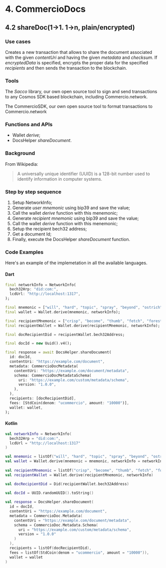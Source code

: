 # 4. CommercioDocs

## 4.2 shareDoc(1->1. 1->n, plain/encrypted)

### Use cases
Creates a new transaction that allows to share the document associated with the given _contentUri_ and having the given _metadata_ and _checksum_. If _encryptedData_ is specified, encrypts the proper data for the specified _recipients_ and then sends the transaction to the blockchain.

### Tools
The _Sacco_ library, our own open source tool to sign and send transactions to any Cosmos SDK based blockchain, including Commercio.network.

The CommercioSDK, our own open source tool to format transactions to Commercio.network

### Functions and APIs
- Wallet _derive_;
- DocsHelper _shareDocument_.

###  Background
From Wikipedia:
> A universally unique identifier (UUID) is a 128-bit number used to identify information in computer systems.

### Step by step sequence
1. Setup NetworkInfo;
2. Generate *user mnemonic* using bip39 and save the value;
3. Call the wallet _derive_ function with this menemonic;
4. Generate *recipient mnemonic* using bip39 and save the value;
5. Call the wallet _derive_ function with this menemonic;
6. Setup the recipient bech32 address;
7. Get a document Id;
8. Finally, execute the DocsHelper _shareDocument_ function.

### Code Examples
Here's an example of the implemetation in all the available languages.

#### Dart
```dart
final networkInfo = NetworkInfo(
  bech32Hrp: "did:com:",
  lcdUrl: "http://localhost:1317",
);

final mnemonic = ["will", "hard", "topic", "spray", "beyond", "ostrich", "moral", "morning", "gas", "loyal", "couch", "horn", "boss", "across", "age", "post", "october", "blur", "piece", "wheel", "film", "notable", "word", "man"];
final wallet = Wallet.derive(mnemonic, networkInfo);

final recipientMnemonic = ["crisp", "become", "thumb", "fetch", "forest", "senior", "polar", "slush", "wise", "wash", "doctor", "sunset", "skate", "disease", "power", "tool", "sock", "upper", "diary", "what", "trap", "artist", "wood", "cereal"];
final recipientWallet = Wallet.derive(recipientMnemonic, networkInfo);

final docRecipientDid = recipientWallet.bech32Address;

final docId = new Uuid().v4();

final response = await DocsHelper.shareDocument(
  id: docId,
  contentUri: "https://example.com/document",
  metadata: CommercioDocMetadata(
    contentUri: "https://example.com/document/metadata",
    schema: CommercioDocMetadataSchema(
      uri: "https://example.com/custom/metadata/schema",
      version: "1.0.0",
    ),
  ),
  recipients: [docRecipientDid],
  fees: [StdCoin(denom: "ucommercio", amount: "10000")],
  wallet: wallet,
);
```

#### Kotlin
```kotlin
val networkInfo = NetworkInfo(
  bech32Hrp = "did:com:", 
  lcdUrl = "http://localhost:1317"
)

val mnemonic = listOf("will", "hard", "topic", "spray", "beyond", "ostrich", "moral", "morning", "gas", "loyal", "couch", "horn", "boss", "across", "age", "post", "october", "blur", "piece", "wheel", "film", "notable", "word", "man")
val wallet = Wallet.derive(mnemonic = mnemonic, networkInfo = networkInfo)
    
val recipientMnemonic = listOf("crisp", "become", "thumb", "fetch", "forest", "senior", "polar", "slush", "wise", "wash", "doctor", "sunset", "skate", "disease", "power", "tool", "sock", "upper", "diary", "what", "trap", "artist", "wood", "cereal")
val recipientWallet = Wallet.derive(recipientMnemonic, networkInfo)

val docRecipientDid = Did(recipientWallet.bech32Address)
    
val docId = UUID.randomUUID().toString()

val response = DocsHelper.shareDocument(
  id = docId,
  contentUri = "https://example.com/document",
  metadata = CommercioDoc.Metadata(
    contentUri = "https://example.com/document/metadata",
    schema = CommercioDoc.Metadata.Schema(
      uri = "https://example.com/custom/metadata/schema",
      version = "1.0.0"
    )
  ),
  recipients = listOf(docRecipientDid),
  fees = listOf(StdCoin(denom = "ucommercio", amount = "10000")),
  wallet = wallet
)
```